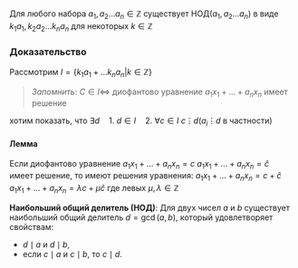 Для любого набора $a_{1},a_{2}\dots a_{n} \in \mathbb{Z}$ существует НОД$(a_{1},a_{2}\dots a_{n})$ в виде $k_{1}a_{1},k_{2}a_{2}\dots k_{n}a_{n}$ для некоторых $k \in \mathbb{Z}$

### Доказательство 
Рассмотрим $I=\left\{ k_{1}a_{1}+\dots k_{n}a_{n} |k \in \mathbb{Z} \right\}$ 

>*Запомнить*: $C \in I \Leftrightarrow$ диофантово уравнение $a_{1}x_{1}+\dots+a_{n}x_{n}$ имеет решение

хотим показать, что $\exists d \quad 1. \ d \in I \quad 2. \ \forall c \in I \ c \vdots d (a_{i} \vdots d \text{ в частности})$ 

#### Лемма
Если диофантово уравнение 
$a_{1}x_{1}+\dots+a_{n}x_{n}=c$
$a_{1}x_{1}+\dots+a_{n}x_{n}=\hat{c}$
имеет решение, то имеют решения уравнения:
$a_{1}x_{1}+\dots+a_{n}x_{n}=c+\hat{c}$
$a_{1}x_{1}+\dots+a_{n}x_{n}=\lambda c+\mu \hat{c}$
где левых $\mu,\lambda \in \mathbb{Z}$


**Наибольший общий делитель (НОД)**: Для двух чисел $a$ и $b$ существует наибольший общий делитель $d = \gcd(a, b)$, который удовлетворяет свойствам:
- $d \mid a$ и $d \mid b$,
- если $c \mid a$ и $c \mid b$, то $c \mid d$.